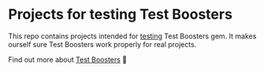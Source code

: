 # Projects for testing Test Boosters

This repo contains projects intended for [testing](https://github.com/renderedtext/test-boosters/blob/master/spec/integration/integration_helper.rb#L4) Test Boosters gem. It makes ourself sure Test Boosters work properly for real projects.

Find out more about [Test Boosters](https://github.com/renderedtext/test-boosters)  :rocket:
